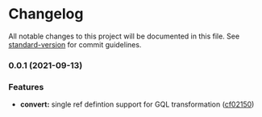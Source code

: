 # Changelog

All notable changes to this project will be documented in this file. See [standard-version](https://github.com/conventional-changelog/standard-version) for commit guidelines.

### 0.0.1 (2021-09-13)


### Features

* **convert:** single ref defintion support for GQL transformation ([cf02150](https://github.com/charlypoly/json-schema-to-graphql/commit/cf0215025d54afcef6d0e31facc37a9a364ab634))

